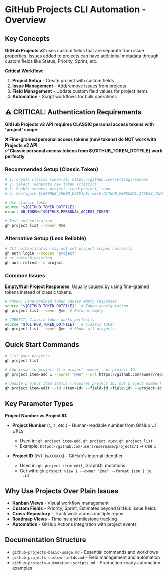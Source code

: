 # GitHub Projects CLI Automation - Overview

## Key Concepts

**GitHub Projects v2** uses custom fields that are separate from issue properties. Issues added to projects can have additional metadata through custom fields like Status, Priority, Sprint, etc.

**Critical Workflow:**

1. **Project Setup** - Create project with custom fields
2. **Issue Management** - Add/remove issues from projects  
3. **Field Management** - Update custom field values for project items
4. **Automation** - Script workflows for bulk operations

## ⚠️ CRITICAL: Authentication Requirements

**GitHub Projects v2 API requires CLASSIC personal access tokens with 'project' scope.**

**❌ Fine-grained personal access tokens (new tokens) do NOT work with Projects v2 API**  
**✅ Classic personal access tokens from ${GITHUB_TOKEN_DOTFILE} work perfectly**

### Recommended Setup (Classic Token)

```bash
# 1. Create classic token at: https://github.com/settings/tokens
# 2. Select 'Generate new token (classic)'
# 3. Enable scopes: project, read:project, repo
# 4. Configure ${GITHUB_TOKEN_DOTFILE} with GITHUB_PERSONAL_ACCESS_TOKEN

# Use classic token
source "${GITHUB_TOKEN_DOTFILE}"
export GH_TOKEN="$GITHUB_PERSONAL_ACCESS_TOKEN"

# Test authentication
gh project list --owner @me
```

### Alternative Setup (Less Reliable)

```bash
# CLI authentication may not set project scopes correctly
gh auth login --scopes "project"
# or refresh existing
gh auth refresh -s project
```

### Common Issues

**Empty/Null Project Responses**: Usually caused by using fine-grained tokens instead of classic tokens.

```bash
# WRONG: Fine-grained token causes empty responses
source "${GITHUB_TOKEN_DOTFILE}"  # Token configuration
gh project list --owner @me  # Returns empty

# CORRECT: Classic token works perfectly  
source "${GITHUB_TOKEN_DOTFILE}"  # Classic token
gh project list --owner @me  # Shows all projects
```

## Quick Start Commands

```bash
# List your projects
gh project list

# Add issue to project (1 = project number, not project ID)
gh project item-add 1 --owner "@me" --url https://github.com/owner/repo/issues/23

# Update project item status (requires project ID, not project number)
gh project item-edit --id <item-id> --field-id <field-id> --project-id <project-id> --single-select-option-id <option-id>
```

## Key Parameter Types

**Project Number vs Project ID:**

- **Project Number** (`1`, `2`, etc.) - Human-readable number from GitHub UI URLs
  - Used in: `gh project item-add`, `gh project view`, `gh project list`
  - Example: `https://github.com/users/username/projects/1` → use `1`

- **Project ID** (`PVT_kwXXXXXX`) - GitHub's internal identifier  
  - Used in: `gh project item-edit`, GraphQL mutations
  - Get with: `gh project view 1 --owner "@me" --format json | jq '.id'`

## Why Use Projects Over Plain Issues

- **Kanban Views** - Visual workflow management
- **Custom Fields** - Priority, Sprint, Estimates beyond GitHub issue fields
- **Cross-Repository** - Track work across multiple repos
- **Roadmap Views** - Timeline and milestone tracking
- **Automation** - GitHub Actions integration with project events

## Documentation Structure

- `github-projects-basic-usage.md` - Essential commands and workflows
- `github-projects-custom-fields.md` - Field management and automation
- `github-projects-automation-scripts.md` - Production-ready automation examples